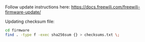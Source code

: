 Follow update instructions here:  https://docs.freewili.com/freewili-firmware-update/



Updating checksum file:
```bash
cd firmware
find . -type f -exec sha256sum {} > checksums.txt \;
```
